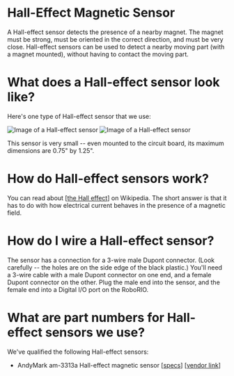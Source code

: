 # Hall-Effect Magnetic Sensor

A Hall-effect sensor detects the presence of a nearby magnet.  The magnet
must be strong, must be oriented in the correct direction, and must be
very close.  Hall-effect sensors can be used to detect a nearby moving part
(with a magnet mounted), without having to contact the moving part.

# What does a Hall-effect sensor look like?

Here's one type of Hall-effect sensor that we use:

![Image of a Hall-effect sensor](./Hall-effect-front.jpg)
![Image of a Hall-effect sensor](./Hall-effect-back.jpg)

This sensor is very small -- even mounted to the circuit board, its maximum
dimensions are 0.75" by 1.25".

# How do Hall-effect sensors work?

You can read about [[the Hall effect](https://en.wikipedia.org/wiki/Hall_effect)]
on Wikipedia.  The short answer is that it has to do with how electrical
current behaves in the presence of a magnetic field.

# How do I wire a Hall-effect sensor?

The sensor has a connection for a 3-wire male Dupont connector.  (Look
carefully -- the holes are on the side edge of the black plastic.)  You'll
need a 3-wire cable with a male Dupont connector on one end, and a female
Dupont connector on the other.  Plug the male end into the sensor, and the
female end into a Digital I/O port on the RoboRIO.

# What are part numbers for Hall-effect sensors we use?

We've qualified the following Hall-effect sensors:

* AndyMark am-3313a Hall-effect magnetic sensor [[specs](https://www.andymark.com/products/hall-effect-sensor-1)] [[vendor link](https://www.andymark.com/products/hall-effect-sensor-1)]
